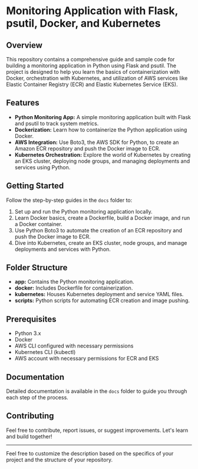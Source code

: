 
# Monitoring Application with Flask, psutil, Docker, and Kubernetes

## Overview

This repository contains a comprehensive guide and sample code for building a monitoring application in Python using Flask and psutil. The project is designed to help you learn the basics of containerization with Docker, orchestration with Kubernetes, and utilization of AWS services like Elastic Container Registry (ECR) and Elastic Kubernetes Service (EKS).

## Features

- **Python Monitoring App:** A simple monitoring application built with Flask and psutil to track system metrics.
- **Dockerization:** Learn how to containerize the Python application using Docker.
- **AWS Integration:** Use Boto3, the AWS SDK for Python, to create an Amazon ECR repository and push the Docker image to ECR.
- **Kubernetes Orchestration:** Explore the world of Kubernetes by creating an EKS cluster, deploying node groups, and managing deployments and services using Python.

## Getting Started

Follow the step-by-step guides in the `docs` folder to:

1. Set up and run the Python monitoring application locally.
2. Learn Docker basics, create a Dockerfile, build a Docker image, and run a Docker container.
3. Use Python Boto3 to automate the creation of an ECR repository and push the Docker image to ECR.
4. Dive into Kubernetes, create an EKS cluster, node groups, and manage deployments and services with Python.

## Folder Structure

- **app:** Contains the Python monitoring application.
- **docker:** Includes Dockerfile for containerization.
- **kubernetes:** Houses Kubernetes deployment and service YAML files.
- **scripts:** Python scripts for automating ECR creation and image pushing.

## Prerequisites

- Python 3.x
- Docker
- AWS CLI configured with necessary permissions
- Kubernetes CLI (kubectl)
- AWS account with necessary permissions for ECR and EKS

## Documentation

Detailed documentation is available in the `docs` folder to guide you through each step of the process.

## Contributing

Feel free to contribute, report issues, or suggest improvements. Let's learn and build together!

---

Feel free to customize the description based on the specifics of your project and the structure of your repository.
